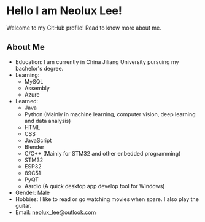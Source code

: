 <!---
neoluxis/neoluxis is a ✨ special ✨ repository because its `README.md` (this file) appears on your GitHub profile.
You can click the Preview link to take a look at your changes.
--->

# Hello I am Neolux Lee!

Welcome to my GitHub profile! Read to know more about me.

## About Me

- Education: I am currently in China Jiliang University pursuing my bachelor's degree.
- Learning: 
	- MySQL
	- Assembly
	- Azure
- Learned:
	- Java
	- Python (Mainly in machine learning, computer vision, deep learning and data analysis)
	- HTML
	- CSS
	- JavaScript
	- Blender
	- C/C++ (Mainly for STM32 and other enbedded programming)
	- STM32
	- ESP32
	- 89C51
	- PyQT
	- Aardio (A quick desktop app develop tool for Windows)
- Gender: Male
- Hobbies: I like to read or go watching movies when spare. I also play the guitar. 
- Email: neolux_lee@outlook.com


